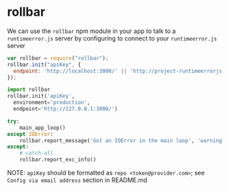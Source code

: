 # rollbar

We can use the `rollbar` npm module in your app to talk to a `runtimeerror.js` server by configuring to connect to your `runtimeerror.js` server

``` javascript
var rollbar = require("rollbar");
rollbar.init("apiKey", {
  endpoint: 'http://localhost:3000/' || 'http://project-runtimeerrorjs.herokuapp.com/',
});
```

``` python
import rollbar
rollbar.init('apiKey',
  environment='production',
  endpoint='http://127.0.0.1:3000/')

try:
    main_app_loop()
except IOError:
    rollbar.report_message('Got an IOError in the main loop', 'warning')
except:
    # catch-all
    rollbar.report_exc_info()
```

NOTE: `apiKey` should be formatted as `repo <token@provider.com>`; see `Config via email address` section in README.md
